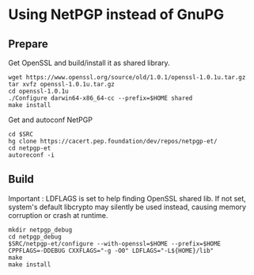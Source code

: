 # Using NetPGP instead of GnuPG
## Prepare

Get OpenSSL and build/install it as shared library.

```
wget https://www.openssl.org/source/old/1.0.1/openssl-1.0.1u.tar.gz
tar xvfz openssl-1.0.1u.tar.gz
cd openssl-1.0.1u
./Configure darwin64-x86_64-cc --prefix=$HOME shared
make install
```

Get and autoconf NetPGP

```
cd $SRC
hg clone https://cacert.pep.foundation/dev/repos/netpgp-et/
cd netpgp-et
autoreconf -i
```

## Build

Important : LDFLAGS is set to help finding OpenSSL shared lib. If not set,
system's default libcrypto may silently be used instead, causing memory
corruption or crash at runtime.

```
mkdir netpgp_debug
cd netpgp_debug
$SRC/netpgp-et/configure --with-openssl=$HOME --prefix=$HOME CPPFLAGS=-DDEBUG CXXFLAGS="-g -O0" LDFLAGS="-L${HOME}/lib"
make
make install
```
